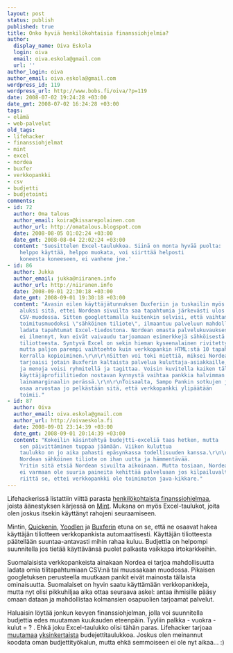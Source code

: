 ```yaml
---
layout: post
status: publish
published: true
title: Onko hyviä henkilökohtaisia finanssiohjelmia?
author:
  display_name: Oiva Eskola
  login: oiva
  email: oiva.eskola@gmail.com
  url: ''
author_login: oiva
author_email: oiva.eskola@gmail.com
wordpress_id: 119
wordpress_url: http://www.bobs.fi/oiva/?p=119
date: 2008-07-02 19:24:28 +03:00
date_gmt: 2008-07-02 16:24:28 +03:00
tags:
- elämä
- web-palvelut
old_tags:
- lifehacker
- finanssiohjelmat
- mint
- excel
- nordea
- buxfer
- verkkopankki
- csv
- budjetti
- budjetointi
comments:
- id: 72
  author: Oma talous
  author_email: koira@kissarepolainen.com
  author_url: http://omatalous.blogspot.com
  date: 2008-08-05 01:02:24 +03:00
  date_gmt: 2008-08-04 22:02:24 +03:00
  content: 'Suosittelen Excel-taulukkoa. Siinä on monta hyvää puolta:
    helppo käyttää, helppo muokata, voi siirttää helposti
    koneesta koneeseen, ei vanhene jne.'
- id: 86
  author: Jukka
  author_email: jukka@niiranen.info
  author_url: http://niiranen.info
  date: 2008-09-01 22:30:18 +03:00
  date_gmt: 2008-09-01 19:30:18 +03:00
  content: "Avasin eilen käyttäjätunnuksen Buxferiin ja tuskailin myös
    aluksi sitä, ettei Nordean sivuilta saa tapahtumia järkevästi ulos
    CSV-muodossa. Sitten googlettamalla kuitenkin selvisi, että vaihtamalla tiliotteen
    toimitusmuodoksi \"sähköinen tiliote\", ilmaantuu palveluun mahdollisuus
    ladata tapahtumat Excel-tiedostona. Nordean omasta palvelukuvauksesta tämä
    ei ilmennyt, kun eivät vaivaudu tarjoamaan esimerkkejä sähköisestä
    tiliotteesta. Syntyvä Excel on sekin hieman kyseenalainen rivitettyine kuvauskenttineen,
    mutta paljon parempi vaihtoehto kuin verkkopankin HTML:stä 10 tapahtumaa
    kerralla kopioiminen.\r\n\r\nSitten voi toki miettiä, miksei Nordea itse
    tarjoaisi jotain Buxferin kaltaista palvelua kuluttaja-asiakkaille, jossa tuloja
    ja menoja voisi ryhmitellä ja tagittaa. Voisin kuvitella kaiken tällaisen
    käyttäjäprofiilitiedon nostavan kynnystä vaihtaa pankkia halvimman
    lainamarginaalin perässä.\r\n\r\nToisaalta, Sampo Pankin sotkujen jälkeen
    osaa arvostaa jo pelkästään sitä, että verkkopankki ylipäätään
    toimii."
- id: 87
  author: Oiva
  author_email: oiva.eskola@gmail.com
  author_url: http://oivaeskola.fi
  date: 2008-09-01 23:14:39 +03:00
  date_gmt: 2008-09-01 20:14:39 +03:00
  content: "Kokeilin käsintehtyä budejtti-exceliä taas hetken, mutta
    sen päivittäminen tuppaa jäämään. Viikon kuluttua
    taulukko on jo aika pahasti epäsynkassa todellisuuden kanssa.\r\n\r\nTuo
    Nordean sähköinen tiliote on ihan uutta ja hämmentävää.
    Yritin sitä etsiä Nordean sivuilta aikoinaan. Mutta tosiaan, Nordealla
    ei varmaan ole suuria paineita kehittää palveluaan jos kilpailuvaltiksi
    riittä se, ettei verkkopankki ole toimimaton java-kikkare."
---
```

<p>Lifehackerissä listattiin viittä parasta <a title="Lifehacker: five best personal finance tools" href="http://lifehacker.com/396507/five-best-personal-finance-tools">henkilökohtaista finanssiohjelmaa</a>, joista äänestyksen kärjessä on <a href="http://www.mint.com/">Mint</a>. Mukana on myös Excel-taulukot, joita olen joskus itsekin käyttänyt rahojeni seuraamiseen.</p>
<p>Mintin, <a href="http://quicken.intuit.com/?src=www.quicken.com">Quickenin</a>, <a title="Yoodle - smart online banking" href="http://corporate.yodlee.com/index2.shtml">Yoodlen</a> ja <a href="http://buxfer.com/">Buxferin</a> etuna on se, että ne osaavat hakea käyttäjän tiliotteen verkkopankista automaattisesti. Käyttäjän tiliotteesta päätellään suuntaa-antavasti mihin rahaa kuluu. Budjettia on helpompi suunnitella jos tietää käyttävänsä puolet palkasta vaikkapa irtokarkkeihin.</p>
<p>Suomalaisista verkkopankeista ainakaan Nordea ei tarjoa mahdollisuutta ladata omia tilitapahtumiaan CSV:nä tai muussakaan muodossa. Pikaisen googletuksen perusteella muutkaan pankit eivät mainosta tällaista ominaisuutta. Suomalaiset on hyvin saatu käyttämään verkkopankkeja, mutta nyt olisi pikkuhiljaa aika ottaa seuraava askel: antaa ihmisille pääsy omaan dataan ja mahdollistaa kolmansien osapuolien tarjoamat palvelut.</p>
<p>Haluaisin löytää jonkun kevyen finanssiohjelman, jolla voi suunnitella budjettia edes muutaman kuukauden eteenpäin. Tyyliin palkka - vuokra - kulut = ? . Ehkä joku Excel-taulukko olisi tähän paras. Lifehacker tarjoaa <a title="Lifehacker: simple budget spreadsheet" href="http://lifehacker.com/software/downloads/download-of-the-day--simple-budget-spreadsheet-176247.php">muutamaa</a> <a title="Lifehacker: pearbudget spreadsheet" href="http://lifehacker.com/software/budget/download-of-the-day-pearbudget-spreadsheet-175232.php">yksinkertaista</a> budejettitaulukkoa. Joskus olen meinannut koodata oman budjettityökalun, mutta ehkä semmoiseen ei ole nyt aikaa... :)</p>
